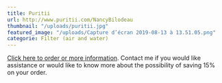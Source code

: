```yaml
---
title: Puritii
url: http://www.puritii.com/NancyBilodeau
thumbnail: "/uploads/puritii.jpg"
featured_image: "/uploads/Capture d’écran 2019-08-13 à 13.51.05.png"
categorie: Filter (air and water)
---
```


[Click here to order or more information](http://www.puritii.com/NancyBilodeau). Contact me if you would like assistance or would like to know more about the possibility of saving 15% on your order.
